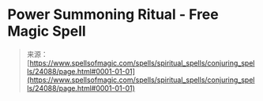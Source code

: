 <!--yml

category: 未分类

date: 2024-06-12 19:09:45

-->

# Power Summoning Ritual - Free Magic Spell

> 来源：[https://www.spellsofmagic.com/spells/spiritual_spells/conjuring_spells/24088/page.html#0001-01-01](https://www.spellsofmagic.com/spells/spiritual_spells/conjuring_spells/24088/page.html#0001-01-01)
